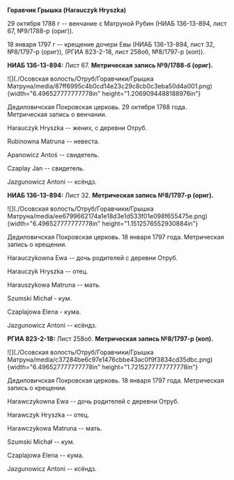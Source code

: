 **Горавчик Грышка (Harauczyk Hryszka)**

29 октября 1788 г -- венчание с Матруной Рубин (НИАБ 136-13-894, лист
67, №9/1788-р (ориг)).

18 января 1797 г -- крещение дочери Евы (НИАБ 136-13-894, лист 32,
№8/1797-р (ориг)), (РГИА 823-2-18, лист 258об, №8/1797-р (коп)).

**НИАБ 136-13-894:** Лист 67. **Метрическая запись №9/1788-б (ориг).**

![](./Осовская волость/Отруб/Горавчики/Грышка Матруна/media/87ff6995c4b0cd14e23c29c8cb0c3eba50d4a001.png){width="6.496527777777778in"
height="1.2069094488188976in"}

Дедиловичская Покровская церковь. 29 октября 1788 года. Метрическая
запись о венчании.

Harauczyk Hryszka -- жених, с деревни Отруб.

Rubinowna Matruna -- невеста.

Apanowicz Antoś -- свидетель.

Czaplay Jan -- свидетель.

Jazgunowicz Antoni -- ксёндз.

**НИАБ 136-13-894:** Лист 32. **Метрическая запись №8/1797-р (ориг).**

![](./Осовская волость/Отруб/Горавчики/Грышка Матруна/media/ee6799662174a1e18d3e1d533f01e098f655475e.png){width="6.496527777777778in"
height="1.1512576552930884in"}

Дедиловичская Покровская церковь. 18 января 1797 года. Метрическая
запись о крещении.

Harauczykowna Ewa -- дочь родителей с деревни Отруб.

Harauczyk Hryszka -- отец.

Harauszykowa Matruna -- мать.

Szumski Michał - кум.

Czaplajowa Elena - кума.

Jazgunowicz Antoni -- ксёндз.

**РГИА 823-2-18:** Лист 258об. **Метрическая запись №8/1797-р (коп).**

![](./Осовская волость/Отруб/Горавчики/Грышка Матруна/media/c37284be6c97e1476cbbe43ac0f9f3834cd35dbc.png){width="6.496527777777778in"
height="1.7215277777777778in"}

Дедиловичская Покровская церковь. 18 января 1797 года. Метрическая
запись о крещении.

Harawczykowna Ewa -- дочь родителей с деревни Отруб.

Harawczyk Hryszka -- отец.

Harawczykowa Matruna -- мать.

Szumski Michał -- кум.

Czaplajowa Elena -- кума.

Jazgunowicz Antoni -- ксёндз.
